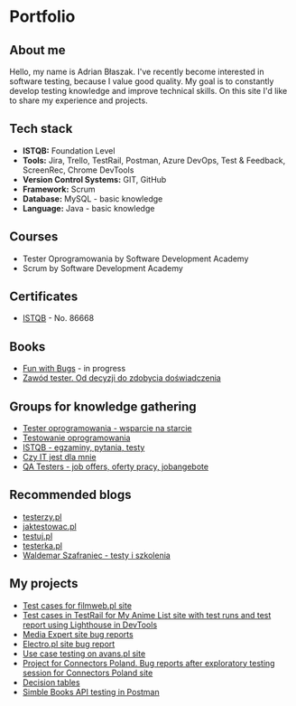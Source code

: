 # Portfolio

## About me

Hello, my name is Adrian Błaszak. I've recently become interested in software testing, because I value good quality. My goal is to constantly develop testing knowledge and improve technical skills. On this site I'd like to share my experience and projects.

## Tech stack

* **ISTQB:** Foundation Level
* **Tools:** Jira, Trello, TestRail, Postman, Azure DevOps, Test & Feedback, ScreenRec, Chrome DevTools
* **Version Control Systems:** GIT, GitHub
* **Framework:** Scrum
* **Database:** MySQL - basic knowledge
* **Language:** Java - basic knowledge

## Courses

* Tester Oprogramowania by Software Development Academy
* Scrum by Software Development Academy

## Certificates

* [ISTQB](https://www.gasq.org/en/certification/check-a-certificate.html) - No. 86668

## Books

* [Fun with Bugs](https://www.funwithbugs.com/store/produkt/podroz-przez-swiat-testowania-miekka-okladka/) - in progress
* [Zawód tester. Od decyzji do zdobycia doświadczenia](https://www.taniaksiazka.pl/zawod-tester-od-decyzji-do-zdobycia-doswiadczenia-radoslaw-smilgin-p-995278.html?utm_source=google&utm_medium=cpc&utm_campaign=shopping&gclid=EAIaIQobChMI5fCNgvS99gIVg0aRBR3lUAK1EAQYBCABEgJp2fD_BwE)

## Groups for knowledge gathering

* [Tester oprogramowania - wsparcie na starcie](https://www.facebook.com/groups/testeroprogramowania/?ref=share)
* [Testowanie oprogramowania](https://www.facebook.com/groups/TestowanieOprogramowania/?ref=share)
* [ISTQB - egzaminy, pytania, testy](https://www.facebook.com/groups/194288250951242/?ref=share)
* [Czy IT jest dla mnie](https://www.facebook.com/groups/czyitjestdlamnie/?ref=share)
* [QA Testers - job offers, oferty pracy, jobangebote](https://www.facebook.com/groups/808752555920542/?ref=share)

## Recommended blogs

* [testerzy.pl](https://testerzy.pl/)
* [jaktestowac.pl](https://jaktestowac.pl/blog/)
* [testuj.pl](https://testuj.pl/blog/)
* [testerka.pl](http://testerka.pl/)
* [Waldemar Szafraniec - testy i szkolenia](https://www.wyszkolewas.com.pl/blog/)

## My projects

* [Test cases for filmweb.pl site](https://docs.google.com/spreadsheets/d/1NBvXWGpcJrJqnTUG0ghBeSqPWLZBD_X3FmvGyLYzIIo/edit?usp=sharing)
* [Test cases in TestRail for My Anime List site with test runs and test report using Lighthouse in DevTools](https://drive.google.com/file/d/1rqoSWbOBKzKUOwc0F9Fs8qyA5eX4yE55/view?usp=sharing)
* [Media Expert site bug reports](https://docs.google.com/document/d/153qvFNQA6Kq6836mHFQ4E0cEV724YO49Poh1OeZLjjk/edit?usp=sharing)
* [Electro.pl site bug report](https://docs.google.com/document/d/1HSfWFSXl-tiB6O7lEq-qjKwKbpnC-1p33LfuRojy9us/edit?usp=sharing)
* [Use case testing on avans.pl site](https://docs.google.com/document/d/1N__OJPNwNp7AwyOePCYjO-bWisMeKIrgGAUfozriK1I/edit?usp=sharing)
* [Project for Connectors Poland. Bug reports after exploratory testing session for Connectors Poland site](https://docs.google.com/document/d/1-Z8he3ikSRP2jPIw5rDS12Q2H4eEjXMT7DkxmJykIfQ/edit?usp=sharing)
* [Decision tables](https://docs.google.com/spreadsheets/d/1bWwu-FIWhCCP-oo-RqF25ioZBFQ2aTZBMgQMllcHwWk/edit?usp=sharing)
* [Simble Books API testing in Postman](https://drive.google.com/file/d/1A6Aew2KBt2fO3KPxyWVmSXd605Q0zoLT/view?usp=sharing)

